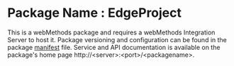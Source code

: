 # Package Name : EdgeProject
This is a webMethods package and requires a webMethods Integration Server to host it. Package versioning and configuration can be found in the package [manifest](./EdgeProject/manifest.v3) file. Service and API documentation is available on the package's home page http://&lt;server&gt;:&lt;port&gt;/&lt;packagename>.